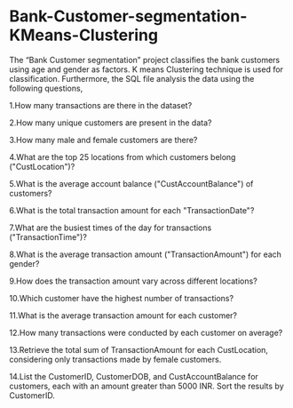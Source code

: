 # Bank-Customer-segmentation-KMeans-Clustering

The “Bank Customer segmentation” project classifies the bank customers using age and gender as factors. K means Clustering technique is used for classification. Furthermore, the SQL file analysis the data using the following questions,

1.How many transactions are there in the dataset?

2.How many unique customers are present in the data?

3.How many male and female customers are there?

4.What are the top 25 locations from which customers belong ("CustLocation")?

5.What is the average account balance ("CustAccountBalance") of customers?

6.What is the total transaction amount for each "TransactionDate"?

7.What are the busiest times of the day for transactions ("TransactionTime")?

8.What is the average transaction amount ("TransactionAmount") for each gender?

9.How does the transaction amount vary across different locations?

10.Which customer have the highest number of transactions?

11.What is the average transaction amount for each customer?

12.How many transactions were conducted by each customer on average?

13.Retrieve the total sum of TransactionAmount for each CustLocation, considering only transactions made by female customers.

14.List the CustomerID, CustomerDOB, and CustAccountBalance for customers, each with an amount greater than 5000 INR. Sort the results by CustomerID.

